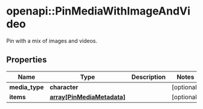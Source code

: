 # openapi::PinMediaWithImageAndVideo

Pin with a mix of images and videos.

## Properties
Name | Type | Description | Notes
------------ | ------------- | ------------- | -------------
**media_type** | **character** |  | [optional] 
**items** | [**array[PinMediaMetadata]**](PinMediaMetadata.md) |  | [optional] 



